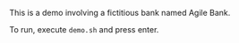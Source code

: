 This is a demo involving a fictitious bank named Agile Bank.

To run, execute `demo.sh` and press enter.
